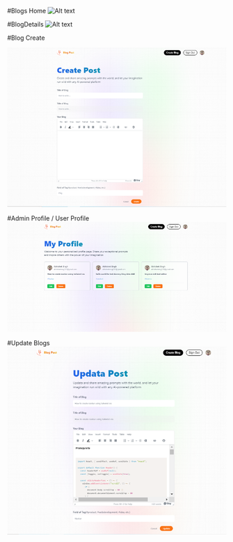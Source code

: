 #Blogs Home
![Alt text](public/readMe-assets/blogs-Home.png)

#BlogDetails
![Alt text](public/readMe-assets/blog-details.png)

#Blog Create

![Alt text](<public/readM- assets/Create-Blog.png>)

#Admin Profile / User Profile
![Alt text](<public/readM- assets/Profile-Page.png>)

#Update Blogs
![Update Blog](<public/readM- assets/Update-Profile.png>)
